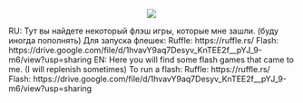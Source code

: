 <p align="center">
 <img src="https://upload.wikimedia.org/wikipedia/commons/thumb/3/31/Adobe_Flash_Player_32.svg/82px-Adobe_Flash_Player_32.svg.png"></a>
</p>
RU: Тут вы найдете некоторый флэш игры, которые мне зашли. (буду иногда пополнять)
Для запуска флешек:
Ruffle: https://ruffle.rs/
Flash: https://drive.google.com/file/d/1hvavY9aq7Desyv_KnTEE2f__pYJ_9-m6/view?usp=sharing
EN: Here you will find some flash games that came to me. (I will replenish sometimes)
To run a flash:
Ruffle: https://ruffle.rs/
Flash: https://drive.google.com/file/d/1hvavY9aq7Desyv_KnTEE2f__pYJ_9-m6/view?usp=sharing
